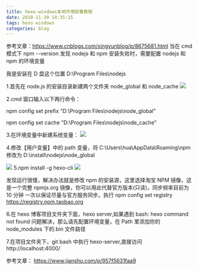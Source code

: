 ```yaml
---
title: hexo-windows本地环境部署教程
date: 2018-11-30 14:35:15
tags: hexo windows
categories: blog
---
```


参考文章：https://www.cnblogs.com/xingyunblog/p/8675681.html
当在 cmd 模式下 npm --version 发现 nodejs 和 npm 安装失败时，需要配置 nodejs 和 npm 的环境变量

我是安装在 D 盘这个位置 D:\Program Files\nodejs

1.首先在 node.js 的安装目录新建两个文件夹 node_global 和 node_cache
![](https://www.blog.starmoon.tech/img/hexo_windows1.png)

2.cmd 窗口输入以下两行命令：

npm config set prefix "D:\Program Files\nodejs\node_global"

npm config set cache "D:\Program Files\nodejs\node_cache"

3.在环境变量中新建系统变量：
![](https://www.blog.starmoon.tech/img/hexo_windows2.png)

4.修改【用户变量】中的 path 变量，将 C:\Users\hua\AppData\Roaming\npm 修改为 D:\install\nodejs\node_global

![](https://www.blog.starmoon.tech/img/hexo_windows3.png)
5.npm install -g hexo-cli
![](https://www.blog.starmoon.tech/img/hexo_windows4.png)

发现运行很慢，解决办法就是修改 npm 的安装源，这里选择淘宝 NPM 镜像，这是一个完整 npmjs.org 镜像，你可以用此代替官方版本(只读)，同步频率目前为 10 分钟 一次以保证尽量与官方服务同步。执行 npm config set registry https://registry.npm.taobao.org

6.在 hexo 博客项目文件夹下面，hexo server,如果遇到
bash: hexo command not found 问题解决，那么请先配置环境变量，在 Path 里添加你的 node_modules 下的.bin 文件路径

7.在项目文件夹下，git bash 中执行 hexo-server,直接访问http://localhost:4000/

参考文章：
https://www.jianshu.com/p/957f5631faa9

